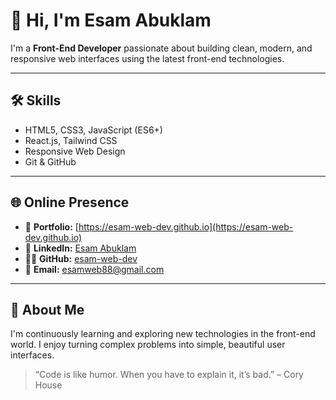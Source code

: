 # 👋 Hi, I'm Esam Abuklam

I'm a **Front-End Developer** passionate about building clean, modern, and responsive web interfaces using the latest front-end technologies.

---

## 🛠️ Skills

- HTML5, CSS3, JavaScript (ES6+)
- React.js, Tailwind CSS
- Responsive Web Design
- Git & GitHub

---

## 🌐 Online Presence

- 🔗 **Portfolio:** [https://esam-web-dev.github.io](https://esam-web-dev.github.io)
- 💼 **LinkedIn:** [Esam Abuklam](https://www.linkedin.com/in/esam-abuklam-9a3735386)
- 🧑‍💻 **GitHub:** [esam-web-dev](https://github.com/esam-web-dev)
- 📧 **Email:** [esamweb88@gmail.com](mailto:esamweb88@gmail.com)

---

## 📌 About Me

I'm continuously learning and exploring new technologies in the front-end world. I enjoy turning complex problems into simple, beautiful user interfaces.

> “Code is like humor. When you have to explain it, it’s bad.” – Cory House
